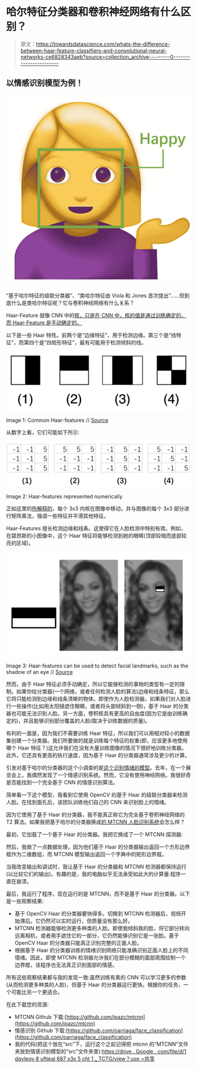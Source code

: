 # 哈尔特征分类器和卷积神经网络有什么区别？

> 原文：<https://towardsdatascience.com/whats-the-difference-between-haar-feature-classifiers-and-convolutional-neural-networks-ce6828343aeb?source=collection_archive---------0----------------------->

## 以情感识别模型为例！

![](img/59841d7a2ca4af552290c60cebfc7969.png)

“基于哈尔特征的级联分类器”、“类哈尔特征由 Viola 和 Jones 首次提出”……但到底什么是类哈尔特征呢？它与卷积神经网络有什么关系？

Haar-Feature 就像 CNN 中的[核，只是在 CNN 中，核的值是通过训练确定的，而 Haar-Feature 是手动确定的。](http://setosa.io/ev/image-kernels/)

以下是一些 Haar 特性。前两个是“边缘特征”，用于检测边缘。第三个是“线特征”，而第四个是“四矩形特征”，最有可能用于检测倾斜的线。

![](img/c31a1acbc3f7fe985a87ec962355a095.png)

Image 1: Common Haar-features // [Source](https://commons.wikimedia.org/wiki/File:VJ_featureTypes.svg)

从数字上看，它们可能如下所示:

![](img/0d6f7f3457e9ee8da9fdc58e53ba9cae.png)

Image 2: Haar-features represented numerically

正如这里的[所解释的](/what-is-a-neural-network-6010edabde2b)，每个 3x3 内核在图像中移动，并与图像的每个 3x3 部分进行矩阵乘法，强调一些特征并平滑其他特征。

Haar-Features 擅长检测边缘和线条。这使得它在人脸检测中特别有效。例如，在碧昂斯的小图像中，这个 Haar 特征将能够检测到她的眼睛(顶部较暗而底部较亮的区域)。

![](img/b4330bf37db2e32e730e593ed723acc9.png)

Image 3: Haar-features can be used to detect facial landmarks, such as the shadow of an eye // [Source](https://commons.wikimedia.org/wiki/File:Ms._magazine_Cover_-_Spring_2013_(cropped).jpg)

然而，由于 Haar 特征必须手动确定，所以它能够检测的事物的类型有一定的限制。如果你给分类器(一个网络，或者任何检测人脸的算法)边缘和线条特征，那么它将只能检测到边缘和线条清晰的物体。即使作为人脸检测器，如果我们对人脸进行一些操作(比如用太阳镜遮住眼睛，或者将头部倾斜到一侧)，基于 Haar 的分类器也可能无法识别人脸。另一方面，卷积核具有更高的自由度(因为它是由训练确定的)，并且能够识别部分覆盖的人脸(取决于训练数据的质量)。

有利的一面是，因为我们不需要训练 Haar 特征，所以我们可以用相对较小的数据集创建一个分类器。我们所要做的就是训练每个特征的权重(即，应该更多地使用哪个 Haar 特征？)这允许我们在没有大量训练图像的情况下很好地训练分类器。此外，它还具有更高的执行速度，因为基于 Haar 的分类器通常涉及更少的计算。

引发对基于哈尔的分类器的这个小调查的是[这个识别情绪的模型](https://github.com/oarriaga/face_classification)。去年，在一个展览会上，我偶然发现了一个情感识别系统。然而，它没有使用神经网络。我很好奇是否能找到一个完全基于 CNN 的情感识别算法。

简单看一下这个模型，我看到它使用 OpenCV 的基于 Haar 的级联分类器来检测人脸。在找到面孔后，该团队训练他们自己的 CNN 来识别脸上的情绪。

因为它使用了基于 Haar 的分类器，我不能真正称它为完全基于卷积神经网络的 T2 算法。如果我把基于哈尔的分类器换成[的 MTCNN 人脸识别系统](https://github.com/ipazc/mtcnn)会怎么样？

最初，它加载了一个基于 Haar 的分类器。我把它换成了一个 MTCNN 探测器:

然后，我做了一点数据处理，因为他们基于 Haar 的分类器输出返回一个方形边界框作为二维数组，而 MTCNN 模型输出返回一个字典中的矩形边界框。

当我改变输出和调试时，我让基于 Haar 的分类器和 MTCNN 检测器都保持运行(以比较它们的输出)。有趣的是，我的电脑似乎无法承受如此大的计算量:程序一直在崩溃。

最后，我运行了程序，现在运行的是 MTCNN，而不是基于 Haar 的分类器。以下是一些观察结果:

*   基于 OpenCV Haar 的分类器要快得多。切换到 MTCNN 检测器后，视频开始滞后。它仍然可以实时运行，但质量没有那么好。
*   MTCNN 检测器能够检测更多种类的人脸。即使我倾斜我的脸，将它部分转向远离相机，或者用手遮住它的一部分，它仍然能够识别它是一张脸。基于 OpenCV Haar 的分类器只能真正识别完整的正面人脸。
*   根据基于 Haar 的分类器训练的情绪识别网络只能准确识别正面人脸上的不同情绪。因此，即使 MTCNN 检测器允许我们在部分模糊的面部周围绘制一个边界框，该程序也无法真正识别面部的情感。

所有这些观察结果都与我的发现一致:虽然训练有素的 CNN 可以学习更多的参数(从而检测更多种类的人脸)，但基于 Haar 的分类器运行更快。根据你的任务，一个可能比另一个更适合。

在此下载您的资源:

*   MTCNN Github 下载:[https://github.com/ipazc/mtcnn](https://github.com/ipazc/mtcnn)
*   情感识别 Github 下载:[https://github.com/oarriaga/face_classification](https://github.com/oarriaga/face_classification)
*   我的代码(把这个放在“src”下，运行这个之前记得把 mtcnn 的“MTCNN”文件夹放到情感识别模型的“src”文件夹里):[https://drive . Google . com/file/d/1 dqyleqv 8 uftieal 687 x3x 5 cht 1 _ TCTG/view？usp =共享](https://drive.google.com/file/d/1dqyLeqV8uftIeal687X3sx5ChT1_TCTG/view?usp=sharing)